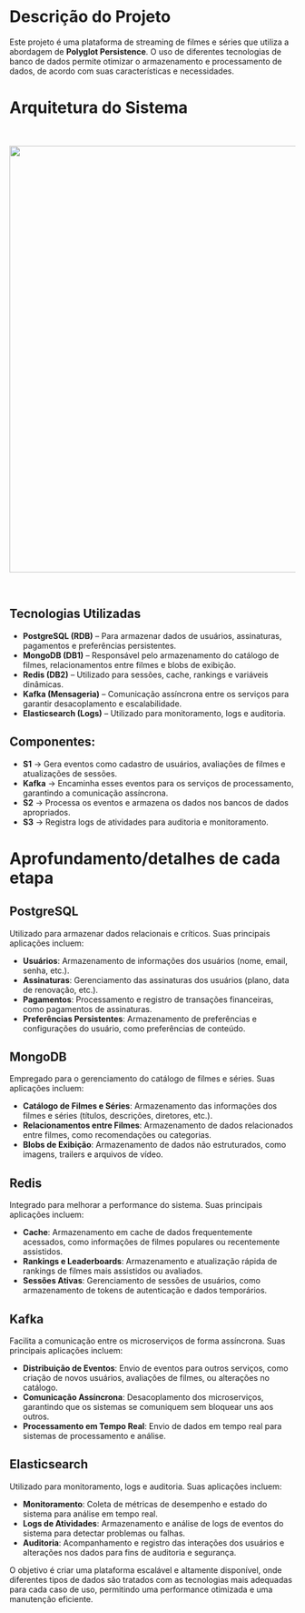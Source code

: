 # Descrição do Projeto

Este projeto é uma plataforma de streaming de filmes e séries que utiliza a abordagem de **Polyglot Persistence**. O uso de diferentes tecnologias de banco de dados permite otimizar o armazenamento e processamento de dados, de acordo com suas características e necessidades.

# Arquitetura do Sistema

<br>

<p align="center">
  <img src="https://github.com/user-attachments/assets/20049402-7c0a-41d9-a1db-efb088342faa" width="750"/>
</p>

<br>

## Tecnologias Utilizadas

- **PostgreSQL (RDB)** – Para armazenar dados de usuários, assinaturas, pagamentos e preferências persistentes.  
- **MongoDB (DB1)** – Responsável pelo armazenamento do catálogo de filmes, relacionamentos entre filmes e blobs de exibição.  
- **Redis (DB2)** – Utilizado para sessões, cache, rankings e variáveis dinâmicas.  
- **Kafka (Mensageria)** – Comunicação assíncrona entre os serviços para garantir desacoplamento e escalabilidade.  
- **Elasticsearch (Logs)** – Utilizado para monitoramento, logs e auditoria.

## Componentes:

- **S1** → Gera eventos como cadastro de usuários, avaliações de filmes e atualizações de sessões.  
- **Kafka** → Encaminha esses eventos para os serviços de processamento, garantindo a comunicação assíncrona.  
- **S2** → Processa os eventos e armazena os dados nos bancos de dados apropriados.  
- **S3** → Registra logs de atividades para auditoria e monitoramento.

# Aprofundamento/detalhes de cada etapa

## **PostgreSQL**  

Utilizado para armazenar dados relacionais e críticos. Suas principais aplicações incluem:  
  - **Usuários**: Armazenamento de informações dos usuários (nome, email, senha, etc.).
  - **Assinaturas**: Gerenciamento das assinaturas dos usuários (plano, data de renovação, etc.).
  - **Pagamentos**: Processamento e registro de transações financeiras, como pagamentos de assinaturas.
  - **Preferências Persistentes**: Armazenamento de preferências e configurações do usuário, como preferências de conteúdo.

## **MongoDB**  

Empregado para o gerenciamento do catálogo de filmes e séries. Suas aplicações incluem:
  - **Catálogo de Filmes e Séries**: Armazenamento das informações dos filmes e séries (títulos, descrições, diretores, etc.).
  - **Relacionamentos entre Filmes**: Armazenamento de dados relacionados entre filmes, como recomendações ou categorias.
  - **Blobs de Exibição**: Armazenamento de dados não estruturados, como imagens, trailers e arquivos de vídeo.

## **Redis**  

Integrado para melhorar a performance do sistema. Suas principais aplicações incluem:
  - **Cache**: Armazenamento em cache de dados frequentemente acessados, como informações de filmes populares ou recentemente assistidos.
  - **Rankings e Leaderboards**: Armazenamento e atualização rápida de rankings de filmes mais assistidos ou avaliados.
  - **Sessões Ativas**: Gerenciamento de sessões de usuários, como armazenamento de tokens de autenticação e dados temporários.

## **Kafka**  

Facilita a comunicação entre os microserviços de forma assíncrona. Suas principais aplicações incluem:
  - **Distribuição de Eventos**: Envio de eventos para outros serviços, como criação de novos usuários, avaliações de filmes, ou alterações no catálogo.
  - **Comunicação Assíncrona**: Desacoplamento dos microserviços, garantindo que os sistemas se comuniquem sem bloquear uns aos outros.
  - **Processamento em Tempo Real**: Envio de dados em tempo real para sistemas de processamento e análise.

## **Elasticsearch**  

Utilizado para monitoramento, logs e auditoria. Suas aplicações incluem:
  - **Monitoramento**: Coleta de métricas de desempenho e estado do sistema para análise em tempo real.
  - **Logs de Atividades**: Armazenamento e análise de logs de eventos do sistema para detectar problemas ou falhas.
  - **Auditoria**: Acompanhamento e registro das interações dos usuários e alterações nos dados para fins de auditoria e segurança.

O objetivo é criar uma plataforma escalável e altamente disponível, onde diferentes tipos de dados são tratados com as tecnologias mais adequadas para cada caso de uso, permitindo uma performance otimizada e uma manutenção eficiente.
